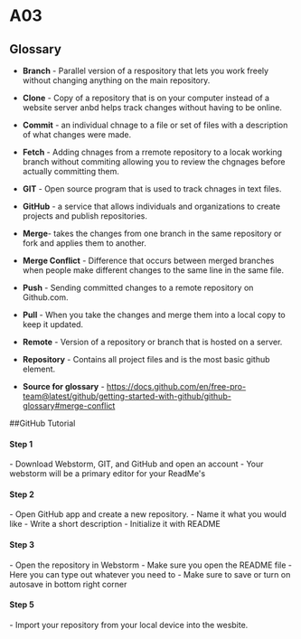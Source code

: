 # A03
  ## Glossary
        
    
- **Branch** - Parallel version of a respository that lets you work freely without changing anything on the main repository.
- **Clone** - Copy of a repository that is on your computer instead of a website server anbd helps track changes without having to be online.
- **Commit** - an individual chnage to a file or set of files with a description of what changes were made.
- **Fetch** - Adding chnages from a rremote repository to a locak working branch without commiting allowing you to review the chgnages before actually committing them.
- **GIT** - Open source program that is used to track chnages in text files.
- **GitHub** - a service that allows individuals and organizations to create projects and publish repositories.
- **Merge**- takes the changes from one branch in the same repository or fork and applies them to another.
- **Merge Conflict** - Difference that occurs between merged branches when people make different changes to the same line in the same file.
- **Push** - Sending committed changes to a remote repository on Github.com.
- **Pull** - When you take the changes and merge them into a local copy to keep it updated.
- **Remote** - Version of a repository or branch that is hosted on a server.
- **Repository** - Contains all project files and is the most basic github element.

- **Source for glossary** - https://docs.github.com/en/free-pro-team@latest/github/getting-started-with-github/github-glossary#merge-conflict 

      
##GitHub Tutorial

<h4>Step 1</h4>
- Download Webstorm, GIT, and GitHub and open an account
- Your webstorm will be a primary editor for your ReadMe's

<h4>Step 2</h4>
- Open GitHub app and create a new repository.
- Name it what you would like
- Write a short description
- Initialize it with README

<h4>Step 3</h4>
- Open the repository in Webstorm
- Make sure you open the README file
- Here you can type out whatever you need to
- Make sure to save or turn on autosave in bottom right corner

<h4>Step 5</h4>
- Import your repository from your local device into the wesbite.
